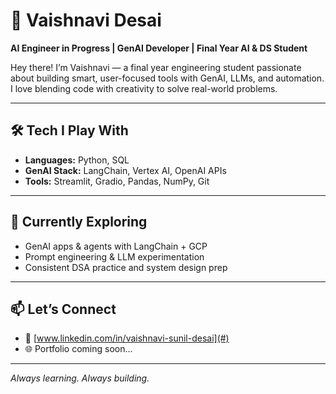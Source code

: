 # 💫 Vaishnavi Desai

**AI Engineer in Progress | GenAI Developer | Final Year AI & DS Student**

Hey there! I’m Vaishnavi — a final year engineering student passionate about building smart, user-focused tools with GenAI, LLMs, and automation. I love blending code with creativity to solve real-world problems.

---

## 🛠️ Tech I Play With

- **Languages:** Python, SQL  
- **GenAI Stack:** LangChain, Vertex AI, OpenAI APIs  
- **Tools:** Streamlit, Gradio, Pandas, NumPy, Git  

---

## 🌱 Currently Exploring

- GenAI apps & agents with LangChain + GCP  
- Prompt engineering & LLM experimentation  
- Consistent DSA practice and system design prep  

---

## 📫 Let’s Connect

- 💼 [www.linkedin.com/in/vaishnavi-sunil-desai](#)  
- 🌐 Portfolio coming soon...

---

*Always learning. Always building.*
